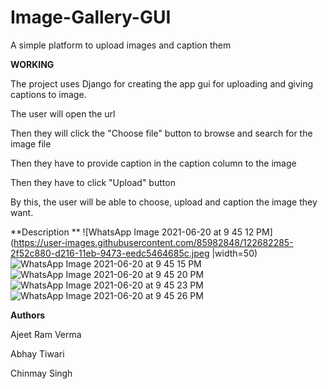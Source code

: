 # Image-Gallery-GUI

A simple platform to upload images and caption them

**WORKING**

The project uses Django for creating the app gui for uploading and giving captions to image.

The user will open the url

Then they will click the "Choose file" button to browse and search for the image file

Then they have to provide caption in the caption column to the image

Then they have to click "Upload" button 

By this, the user will be able to choose, upload and caption the image they want.

**Description
**
![WhatsApp Image 2021-06-20 at 9 45 12 PM](https://user-images.githubusercontent.com/85982848/122682285-2f52c880-d216-11eb-9473-eedc5464685c.jpeg |width=50)
![WhatsApp Image 2021-06-20 at 9 45 15 PM](https://user-images.githubusercontent.com/85982848/122682289-34b01300-d216-11eb-9446-fa4e81ab9fde.jpeg)
![WhatsApp Image 2021-06-20 at 9 45 20 PM](https://user-images.githubusercontent.com/85982848/122682294-38dc3080-d216-11eb-8353-0fac96555136.jpeg)
![WhatsApp Image 2021-06-20 at 9 45 23 PM](https://user-images.githubusercontent.com/85982848/122682303-3f6aa800-d216-11eb-88a4-e4bf72352557.jpeg)
![WhatsApp Image 2021-06-20 at 9 45 26 PM](https://user-images.githubusercontent.com/85982848/122682327-56a99580-d216-11eb-861d-6136884e7bd5.jpeg)



**Authors**

Ajeet Ram Verma

Abhay Tiwari

Chinmay Singh
